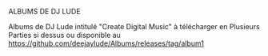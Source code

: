 ALBUMS DE DJ LUDE

Albums de DJ Lude intitulé "Create Digital Music" à télécharger en Plusieurs Parties 
si dessus ou disponible au https://github.com/deejaylude/Albums/releases/tag/album1

